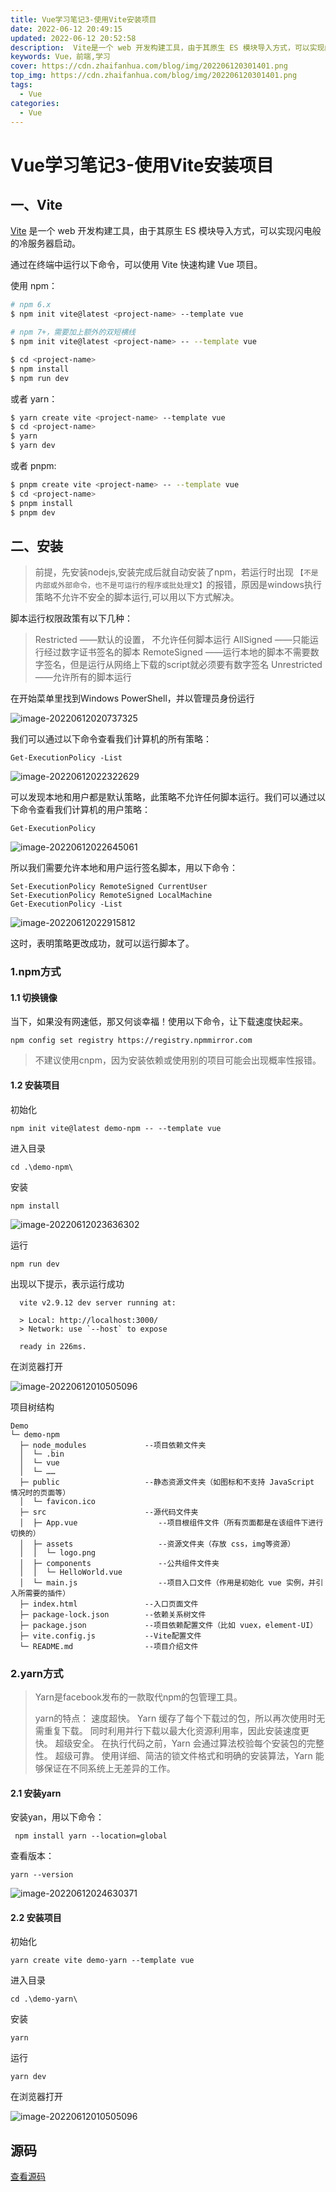 ```yaml
---
title: Vue学习笔记3-使用Vite安装项目
date: 2022-06-12 20:49:15
updated: 2022-06-12 20:52:58
description:  Vite是一个 web 开发构建工具，由于其原生 ES 模块导入方式，可以实现闪电般的冷服务器启动。
keywords: Vue，前端,学习
cover: https://cdn.zhaifanhua.com/blog/img/202206120301401.png
top_img: https://cdn.zhaifanhua.com/blog/img/202206120301401.png
tags:
  - Vue
categories:
  - Vue
---
```




# Vue学习笔记3-使用Vite安装项目

## 一、Vite

[Vite](https://cn.vitejs.dev/) 是一个 web 开发构建工具，由于其原生 ES 模块导入方式，可以实现闪电般的冷服务器启动。

通过在终端中运行以下命令，可以使用 Vite 快速构建 Vue 项目。

使用 npm：

```bash
# npm 6.x
$ npm init vite@latest <project-name> --template vue

# npm 7+，需要加上额外的双短横线
$ npm init vite@latest <project-name> -- --template vue

$ cd <project-name>
$ npm install
$ npm run dev
```

或者 yarn：

```bash
$ yarn create vite <project-name> --template vue
$ cd <project-name>
$ yarn
$ yarn dev
```

或者 pnpm:

```bash
$ pnpm create vite <project-name> -- --template vue
$ cd <project-name>
$ pnpm install
$ pnpm dev
```

## 二、安装

> 前提，先安装nodejs,安装完成后就自动安装了npm，若运行时出现 `【不是内部或外部命令，也不是可运行的程序或批处理文】`的报错，原因是windows执行策略不允许不安全的脚本运行,可以用以下方式解决。
>

脚本运行权限政策有以下几种：

> Restricted      ——默认的设置， 不允许任何脚本运行
> AllSigned       ——只能运行经过数字证书签名的脚本
> RemoteSigned    ——运行本地的脚本不需要数字签名，但是运行从网络上下载的script就必须要有数字签名
> Unrestricted    ——允许所有的脚本运行

在开始菜单里找到Windows PowerShell，并以管理员身份运行

![image-20220612020737325](https://cdn.zhaifanhua.com/blog/img/202206120301396.png)

我们可以通过以下命令查看我们计算机的所有策略：

```
Get-ExecutionPolicy -List
```

![image-20220612022322629](https://cdn.zhaifanhua.com/blog/img/202206120301398.png)

可以发现本地和用户都是默认策略，此策略不允许任何脚本运行。我们可以通过以下命令查看我们计算机的用户策略：

```
Get-ExecutionPolicy
```

![image-20220612022645061](https://cdn.zhaifanhua.com/blog/img/202206120301399.png)

所以我们需要允许本地和用户运行签名脚本，用以下命令：

```
Set-ExecutionPolicy RemoteSigned CurrentUser
Set-ExecutionPolicy RemoteSigned LocalMachine
Get-ExecutionPolicy -List
```

![image-20220612022915812](https://cdn.zhaifanhua.com/blog/img/202206120301400.png)

这时，表明策略更改成功，就可以运行脚本了。

### 1.npm方式

#### 1.1 切换镜像

当下，如果没有网速低，那又何谈幸福！使用以下命令，让下载速度快起来。

```
npm config set registry https://registry.npmmirror.com
```

> 不建议使用cnpm，因为安装依赖或使用别的项目可能会出现概率性报错。

#### 1.2 安装项目

初始化

```
npm init vite@latest demo-npm -- --template vue
```

进入目录

```
cd .\demo-npm\
```

安装

```
npm install
```

![image-20220612023636302](https://cdn.zhaifanhua.com/blog/img/202206120301401.png)

运行

```
npm run dev
```

出现以下提示，表示运行成功

```
  vite v2.9.12 dev server running at:

  > Local: http://localhost:3000/
  > Network: use `--host` to expose

  ready in 226ms.
```

在浏览器打开

![image-20220612010505096](https://cdn.zhaifanhua.com/blog/img/202206120301402.png)

项目树结构

```
Demo
└─ demo-npm
  ├─ node_modules             --项目依赖文件夹
  │  └─ .bin
  │  └─ vue
  │  └─ ……
  ├─ public                   --静态资源文件夹（如图标和不支持 JavaScript 情况时的页面等）
  │  └─ favicon.ico
  ├─ src                      --源代码文件夹
  │  ├─ App.vue                  --项目根组件文件（所有页面都是在该组件下进行切换的）
  │  ├─ assets                   --资源文件夹（存放 css，img等资源）
  │  │  └─ logo.png
  │  ├─ components               --公共组件文件夹
  │  │  └─ HelloWorld.vue
  │  └─ main.js                  --项目入口文件（作用是初始化 vue 实例，并引入所需要的插件）
  ├─ index.html               --入口页面文件
  ├─ package-lock.json        --依赖关系树文件
  ├─ package.json             --项目依赖配置文件（比如 vuex，element-UI）
  ├─ vite.config.js           --Vite配置文件
  └─ README.md                --项目介绍文件
```

### 2.yarn方式

>Yarn是facebook发布的一款取代npm的包管理工具。
>
>yarn的特点：
>速度超快。
>Yarn 缓存了每个下载过的包，所以再次使用时无需重复下载。 同时利用并行下载以最大化资源利用率，因此安装速度更快。
>超级安全。
>在执行代码之前，Yarn 会通过算法校验每个安装包的完整性。
>超级可靠。
>使用详细、简洁的锁文件格式和明确的安装算法，Yarn 能够保证在不同系统上无差异的工作。

#### 2.1 安装yarn

安装yan，用以下命令：

```
 npm install yarn --location=global
```

查看版本：

```
yarn --version
```

![image-20220612024630371](https://cdn.zhaifanhua.com/blog/img/202206120301403.png)

#### 2.2 安装项目

初始化

```
yarn create vite demo-yarn --template vue
```

进入目录

```
cd .\demo-yarn\
```

安装

```
yarn
```

运行

```
yarn dev
```

在浏览器打开

![image-20220612010505096](https://cdn.zhaifanhua.com/blog/img/202206120301402.png)

## 源码

[查看源码](https://github.com/zhaifanhua/Learning-Vue/tree/main/3.Install%20with%20Vite)
